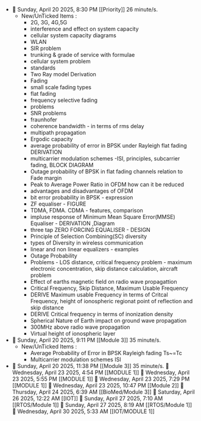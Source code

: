 - 🍅 Sunday, April 20 2025, 8:30 PM [[Priority]] 26 minute/s. 
	- New/UnTicked Items :
		- 2G, 3G, 4G,5G
		- interference and effect on system capacity
		- cellular system capacity diagrams
		- WLAN
		- SIR problem
		- trunking & grade of service with formulae
		- cellular system problem
		- standards
		- Two Ray model Derivation
		- Fading
		- small scale fading types
		- flat fading
		- frequency selective fading
		- problems
		- SNR problems
		- fraunhofer
		- coherence bandwidth - in terms of rms delay
		- multipath propagation
		- Ergodic capacity
		- average probability of error in BPSK under Rayleigh flat fading DERIVATION
		- multicarrier modulation schemes -ISI, principles, subcarrier fading, BLOCK DIAGRAM
		- Outage probability of BPSK in flat fading channels relation to Fade margin
		- Peak to Average Power Ratio in OFDM how can it be reduced
		- advantages and disadvantages of OFDM
		- bit error probability in BPSK - expression
		- ZF equaliser - FIGURE
		- TDMA, FDMA. CDMA - features, comparison
		- impluse response of Minimum Mean Square Error(MMSE) Equaliser - DERIVATION ,Diagram
		- three tap ZERO FORCING EQUALISER - DESIGN
		- Principle of Selection Combining(SC) diversity
		- types of Diversity in wireless communication
		- linear and non linear equalizers - examples
		- Outage Probability
		- Problems - LOS distance, critical frequency problem - maximum electronic concentration, skip distance calculation, aircraft problem
		- Effect of earths magnetic field on radio wave propagattion
		- Critical Frequency, Skip Distance, Maximum Usable Frequency
		- DERIVE Maximum usable Frequency in terms of Critcal Frequency, height of ionospheric regionat point of reflection and skip distance
		- DERIVE Critical frequency in terms of inonization density
		- Spherical Nature of Earth impact on ground wave propagation
		- 300MHz above radio wave propagation
		- Virtual height of ionospheric layer
- 🍅 Sunday, April 20 2025, 9:11 PM [[Module 3]] 35 minute/s. 
	- New/UnTicked Items :
		- Average Probability of Error in BPSK Rayleigh fading Ts~=Tc
		- Multicarrier modulation schemes ISI
- 🍅 Sunday, April 20 2025, 11:38 PM [[Module 3]] 35 minute/s. 
🍅 Wednesday, April 23 2025, 4:54 PM [[MODULE 1]]
🍅 Wednesday, April 23 2025, 5:55 PM [[MODULE 1]]
🍅 Wednesday, April 23 2025, 7:29 PM [[MODULE 1]]
🍅 Wednesday, April 23 2025, 10:47 PM [[Module 2]]
🍅 Thursday, April 24 2025, 6:39 AM [[BioMed/Module 3]]
🍅 Saturday, April 26 2025, 12:22 AM [[IOT]]🍅 Sunday, April 27 2025, 7:10 AM [[RTOS/Module 1]]🍅 Sunday, April 27 2025, 8:19 AM [[RTOS/Module 1]]🍅 Wednesday, April 30 2025, 5:33 AM [[IOT/MODULE 1]]